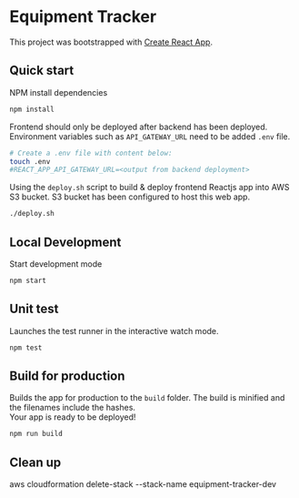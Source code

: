 # Equipment Tracker

This project was bootstrapped with [Create React App](https://github.com/facebook/create-react-app).


## Quick start
NPM install dependencies
```sh
npm install
```
Frontend should only be deployed after backend has been deployed.
Environment variables such as `API_GATEWAY_URL` need to be added `.env` file.
```sh
# Create a .env file with content below:
touch .env
#REACT_APP_API_GATEWAY_URL=<output from backend deployment>
```

Using the `deploy.sh` script to build & deploy frontend Reactjs app into AWS S3 bucket. S3 bucket has been configured to host this web app.
```sh
./deploy.sh
```

## Local Development
Start development mode
```sh
npm start
```

## Unit test
Launches the test runner in the interactive watch mode.
```sh
npm test
```
## Build for production
Builds the app for production to the `build` folder. The build is minified and the filenames include the hashes.\
Your app is ready to be deployed!
```sh
npm run build
```

## Clean up
aws cloudformation delete-stack --stack-name equipment-tracker-dev